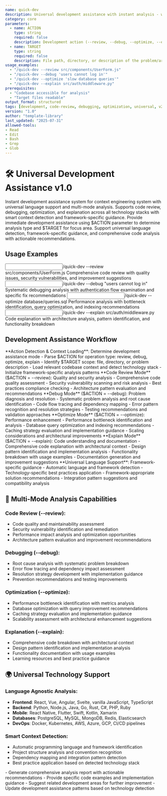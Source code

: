 ```yaml
---
name: quick-dev
description: Universal development assistance with instant analysis - works with any codebase and technology stack
category: core
parameters: 
  - name: ACTION
    type: string
    required: false
    description: Development action (--review, --debug, --optimize, --explain)
  - name: TARGET
    type: string
    required: false
    description: File path, directory, or description of the problem/area to analyze
usage_examples:
  - "/quick-dev --review src/components/UserForm.js"
  - "/quick-dev --debug 'users cannot log in'"
  - "/quick-dev --optimize 'slow database queries'"
  - "/quick-dev --explain src/auth/middleware.py"
prerequisites: 
  - "Codebase accessible for analysis"
  - "Target files readable"
output_format: structured
tags: [development, code-review, debugging, optimization, universal, v2-enhanced]
version: "1.0"
author: "template-library"
last_updated: "2025-07-31"
allowed-tools:
- Read
- Edit
- Bash
- Grep
- Glob
---
```


# 🛠️ Universal Development Assistance v1.0

<context type="project">
Instant development assistance system for context engineering system with universal language support and multi-mode analysis. Supports code review, debugging, optimization, and explanation across all technology stacks with smart context detection and framework-specific guidance.
</context>

<instructions>
Provide immediate development assistance using $ACTION parameter to determine analysis type and $TARGET for focus area. Support universal language detection, framework-specific guidance, and comprehensive code analysis with actionable recommendations.
</instructions>

## Usage Examples

<examples>
<example>
<input>/quick-dev --review src/components/UserForm.js</input>
<expected_output>Comprehensive code review with quality issues, security vulnerabilities, and improvement suggestions</expected_output>
</example>
<example>
<input>/quick-dev --debug "users cannot log in"</input>
<expected_output>Systematic debugging analysis with authentication flow examination and specific fix recommendations</expected_output>
</example>
<example>
<input>/quick-dev --optimize database/queries.sql</input>
<expected_output>Performance analysis with bottleneck identification, query optimization, and indexing recommendations</expected_output>
</example>
<example>
<input>/quick-dev --explain src/auth/middleware.py</input>
<expected_output>Code explanation with architecture analysis, pattern identification, and functionality breakdown</expected_output>
</example>
</examples>

## Development Assistance Workflow

<workflow type="conditional">
<task priority="high">
**Action Detection & Context Loading**: Determine development assistance mode
- Parse $ACTION for operation type: review, debug, optimize, explain
- Identify $TARGET scope: file, directory, or problem description
- Load relevant codebase context and detect technology stack
- Initialize framework-specific analysis patterns
</task>

<task priority="high">
**Code Review Mode** ($ACTION = --review): Quality and security analysis
- Comprehensive code quality assessment
- Security vulnerability scanning and risk analysis
- Best practices compliance checking
- Architecture pattern evaluation and recommendations
</task>

<task priority="high">
**Debug Mode** ($ACTION = --debug): Problem diagnosis and resolution
- Systematic problem analysis and root cause identification
- Code flow tracing and dependency mapping
- Error pattern recognition and resolution strategies
- Testing recommendations and validation approaches
</task>

<task priority="high">
**Optimize Mode** ($ACTION = --optimize): Performance enhancement
- Performance bottleneck identification and analysis
- Database query optimization and indexing recommendations
- Caching strategy evaluation and implementation guidance
- Scaling considerations and architectural improvements
</task>

<task priority="medium">
**Explain Mode** ($ACTION = --explain): Code understanding and documentation
- Comprehensive code explanation with architectural context
- Design pattern identification and implementation analysis
- Functionality breakdown with usage examples
- Documentation generation and improvement suggestions
</task>

<task priority="medium">
**Universal Language Support**: Framework-specific guidance
- Automatic language and framework detection
- Technology-specific best practices application
- Framework-appropriate solution recommendations
- Integration pattern suggestions and compatibility analysis
</task>
</workflow>

## 🚀 Multi-Mode Analysis Capabilities

### **Code Review (--review):**
- Code quality and maintainability assessment
- Security vulnerability identification and remediation
- Performance impact analysis and optimization opportunities
- Architecture pattern evaluation and improvement recommendations

### **Debugging (--debug):**
- Root cause analysis with systematic problem breakdown
- Error flow tracing and dependency impact assessment
- Resolution strategy development with implementation guidance
- Prevention recommendations and testing improvements

### **Optimization (--optimize):**
- Performance bottleneck identification with metrics analysis
- Database optimization with query improvement recommendations
- Caching strategy evaluation and implementation guidance
- Scalability assessment with architectural enhancement suggestions

### **Explanation (--explain):**
- Comprehensive code breakdown with architectural context
- Design pattern identification and implementation analysis
- Functionality documentation with usage examples
- Learning resources and best practice guidance

## 🌍 Universal Technology Support

### **Language Agnostic Analysis:**
- **Frontend**: React, Vue, Angular, Svelte, vanilla JavaScript, TypeScript
- **Backend**: Python, Node.js, Java, Go, Rust, C#, PHP, Ruby
- **Mobile**: React Native, Flutter, Swift, Kotlin, Xamarin
- **Databases**: PostgreSQL, MySQL, MongoDB, Redis, Elasticsearch
- **DevOps**: Docker, Kubernetes, AWS, Azure, GCP, CI/CD pipelines

### **Smart Context Detection:**
- Automatic programming language and framework identification
- Project structure analysis and convention recognition
- Dependency mapping and integration pattern detection
- Best practice application based on detected technology stack

<automation trigger="completion">
- Generate comprehensive analysis report with actionable recommendations
- Provide specific code examples and implementation guidance
- Suggest related development areas for further improvement
- Update development assistance patterns based on technology detection
</automation>